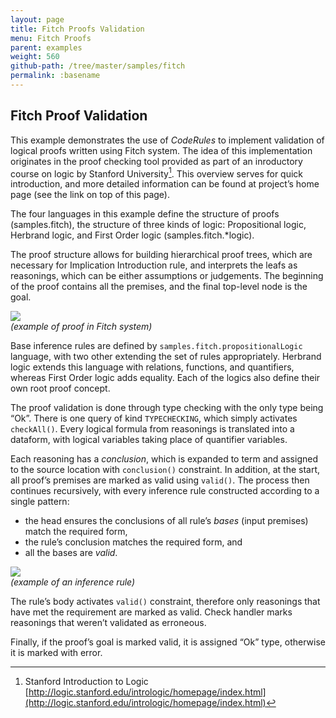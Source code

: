 ```yaml
---
layout: page
title: Fitch Proofs Validation
menu: Fitch Proofs
parent: examples
weight: 560
github-path: /tree/master/samples/fitch
permalink: :basename
---
```


## Fitch Proof Validation

This example demonstrates the use of *CodeRules* to implement validation of logical proofs written using Fitch system. The idea of this implementation originates in the proof checking tool provided as part of an inroductory course on logic by Stanford University[^inlog]. This overview serves for quick introduction, and more detailed information can be found at project’s home page (see the link on top of this page).

The four languages in this example define the structure of proofs (samples.fitch), the structure of three kinds of logic: Propositional logic, Herbrand logic, and First Order logic (samples.fitch.*logic).

The proof structure allows for building hierarchical proof trees, which are necessary for Implication Introduction rule, and interprets the leafs as reasonings, which can be either assumptions or judgements. The beginning of the proof contains all the premises, and the final top-level node is the goal.

![](img/ex-logic-contrapositive-450.png)  
_(example of proof in Fitch system)_

Base inference rules are defined by `samples.fitch.propositionalLogic` language, with two other extending the set of rules appropriately. Herbrand logic extends this language with relations, functions, and quantifiers, whereas First Order logic adds equality. Each of the logics also define their own root proof concept.

The proof validation is done through type checking with the only type being “Ok”. There is one query of kind `TYPECHECKING`, which simply activates `checkAll()`. Every logical formula from reasonings is translated into a dataform, with logical variables taking place of quantifier variables.

Each reasoning has a *conclusion*, which is expanded to term and assigned to the source location with `conclusion()` constraint. In addition, at the start, all proof’s premises are marked as valid using `valid()`. The process then continues recursively, with every inference rule constructed according to a single pattern:
- the head ensures the conclusions of all rule’s *bases* (input premises) match the required form,
- the rule’s conclusion matches the required form, and
- all the bases are *valid*.

![](img/ex-logic-andintro-650.png)  
_(example of an inference rule)_

The rule’s body activates `valid()` constraint, therefore only reasonings that have met the requirement are marked as valid. Check handler marks reasonings that weren’t validated as erroneous.

Finally, if the proof’s goal is marked valid, it is assigned “Ok” type, otherwise it is marked with error.


[^inlog]: Stanford Introduction to Logic [http://logic.stanford.edu/intrologic/homepage/index.html](http://logic.stanford.edu/intrologic/homepage/index.html)
